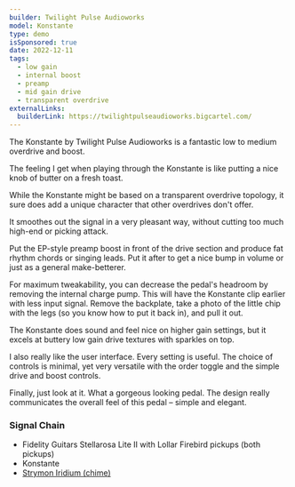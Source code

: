 ```yaml
---
builder: Twilight Pulse Audioworks
model: Konstante
type: demo
isSponsored: true
date: 2022-12-11
tags:
  - low gain
  - internal boost
  - preamp
  - mid gain drive
  - transparent overdrive
externalLinks:
  builderLink: https://twilightpulseaudioworks.bigcartel.com/
---
```


The Konstante by Twilight Pulse Audioworks is a fantastic low to medium overdrive and boost.

The feeling I get when playing through the Konstante is like putting a nice knob of butter on a fresh toast.

While the Konstante might be based on a transparent overdrive topology, it sure does add a unique character that other overdrives don't offer.

It smoothes out the signal in a very pleasant way, without cutting too much high-end or picking attack.

Put the EP-style preamp boost in front of the drive section and produce fat rhythm chords or singing leads. Put it after to get a nice bump in volume or just as a general make-betterer.

For maximum tweakability, you can decrease the pedal's headroom by removing the internal charge pump. This will have the Konstante clip earlier with less input signal. Remove the backplate, take a photo of the little chip with the legs (so you know how to put it back in), and pull it out.

The Konstante does sound and feel nice on higher gain settings, but it excels at buttery low gain drive textures with sparkles on top.

I also really like the user interface. Every setting is useful. The choice of controls is minimal, yet very versatile with the order toggle and the simple drive and boost controls.

Finally, just look at it. What a gorgeous looking pedal. The design really communicates the overall feel of this pedal – simple and elegant.

### Signal Chain

- Fidelity Guitars Stellarosa Lite II with Lollar Firebird pickups (both pickups)
- Konstante
- [Strymon Iridium (chime)](/demos/strymon-iridium)
